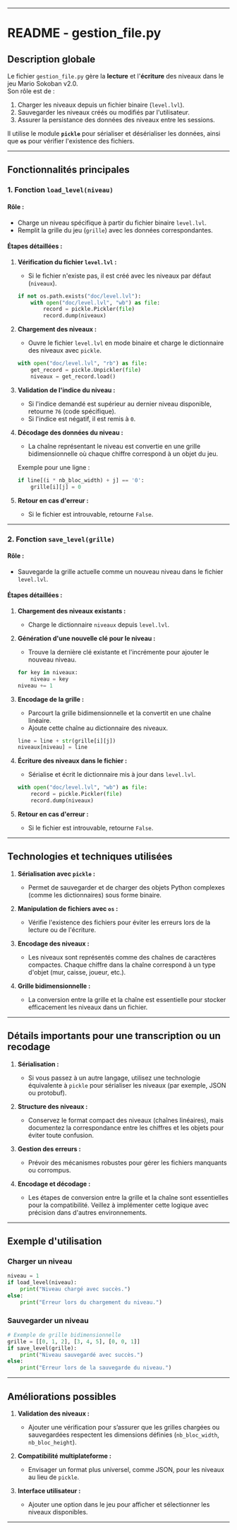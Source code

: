 
---

# **README - gestion_file.py**

## **Description globale**
Le fichier `gestion_file.py` gère la **lecture** et l'**écriture** des niveaux dans le jeu Mario Sokoban v2.0.  
Son rôle est de :
1. Charger les niveaux depuis un fichier binaire (`level.lvl`).
2. Sauvegarder les niveaux créés ou modifiés par l'utilisateur.
3. Assurer la persistance des données des niveaux entre les sessions.

Il utilise le module **`pickle`** pour sérialiser et désérialiser les données, ainsi que **`os`** pour vérifier l'existence des fichiers.

---

## **Fonctionnalités principales**

### **1. Fonction `load_level(niveau)`**
#### **Rôle :**
- Charge un niveau spécifique à partir du fichier binaire `level.lvl`.
- Remplit la grille du jeu (`grille`) avec les données correspondantes.

#### **Étapes détaillées :**
1. **Vérification du fichier `level.lvl` :**
   - Si le fichier n'existe pas, il est créé avec les niveaux par défaut (`niveaux`).

   ```python
   if not os.path.exists("doc/level.lvl"):
       with open("doc/level.lvl", "wb") as file:
           record = pickle.Pickler(file)
           record.dump(niveaux)
   ```

2. **Chargement des niveaux :**
   - Ouvre le fichier `level.lvl` en mode binaire et charge le dictionnaire des niveaux avec `pickle`.

   ```python
   with open("doc/level.lvl", "rb") as file:
       get_record = pickle.Unpickler(file)
       niveaux = get_record.load()
   ```

3. **Validation de l'indice du niveau :**
   - Si l'indice demandé est supérieur au dernier niveau disponible, retourne `76` (code spécifique).
   - Si l'indice est négatif, il est remis à `0`.

4. **Décodage des données du niveau :**
   - La chaîne représentant le niveau est convertie en une grille bidimensionnelle où chaque chiffre correspond à un objet du jeu.

   Exemple pour une ligne :
   ```python
   if line[(i * nb_bloc_width) + j] == '0':
       grille[i][j] = 0
   ```

5. **Retour en cas d'erreur :**
   - Si le fichier est introuvable, retourne `False`.

---

### **2. Fonction `save_level(grille)`**
#### **Rôle :**
- Sauvegarde la grille actuelle comme un nouveau niveau dans le fichier `level.lvl`.

#### **Étapes détaillées :**
1. **Chargement des niveaux existants :**
   - Charge le dictionnaire `niveaux` depuis `level.lvl`.

2. **Génération d'une nouvelle clé pour le niveau :**
   - Trouve la dernière clé existante et l'incrémente pour ajouter le nouveau niveau.

   ```python
   for key in niveaux:
       niveau = key
   niveau += 1
   ```

3. **Encodage de la grille :**
   - Parcourt la grille bidimensionnelle et la convertit en une chaîne linéaire.
   - Ajoute cette chaîne au dictionnaire des niveaux.

   ```python
   line = line + str(grille[i][j])
   niveaux[niveau] = line
   ```

4. **Écriture des niveaux dans le fichier :**
   - Sérialise et écrit le dictionnaire mis à jour dans `level.lvl`.

   ```python
   with open("doc/level.lvl", "wb") as file:
       record = pickle.Pickler(file)
       record.dump(niveaux)
   ```

5. **Retour en cas d'erreur :**
   - Si le fichier est introuvable, retourne `False`.

---

## **Technologies et techniques utilisées**

1. **Sérialisation avec `pickle` :**
   - Permet de sauvegarder et de charger des objets Python complexes (comme les dictionnaires) sous forme binaire.

2. **Manipulation de fichiers avec `os` :**
   - Vérifie l'existence des fichiers pour éviter les erreurs lors de la lecture ou de l'écriture.

3. **Encodage des niveaux :**
   - Les niveaux sont représentés comme des chaînes de caractères compactes. Chaque chiffre dans la chaîne correspond à un type d'objet (mur, caisse, joueur, etc.).

4. **Grille bidimensionnelle :**
   - La conversion entre la grille et la chaîne est essentielle pour stocker efficacement les niveaux dans un fichier.

---

## **Détails importants pour une transcription ou un recodage**

1. **Sérialisation :**
   - Si vous passez à un autre langage, utilisez une technologie équivalente à `pickle` pour sérialiser les niveaux (par exemple, JSON ou protobuf).

2. **Structure des niveaux :**
   - Conservez le format compact des niveaux (chaînes linéaires), mais documentez la correspondance entre les chiffres et les objets pour éviter toute confusion.

3. **Gestion des erreurs :**
   - Prévoir des mécanismes robustes pour gérer les fichiers manquants ou corrompus.

4. **Encodage et décodage :**
   - Les étapes de conversion entre la grille et la chaîne sont essentielles pour la compatibilité. Veillez à implémenter cette logique avec précision dans d'autres environnements.

---

## **Exemple d'utilisation**

### **Charger un niveau**
```python
niveau = 1
if load_level(niveau):
    print("Niveau chargé avec succès.")
else:
    print("Erreur lors du chargement du niveau.")
```

### **Sauvegarder un niveau**
```python
# Exemple de grille bidimensionnelle
grille = [[0, 1, 2], [3, 4, 5], [0, 0, 1]]
if save_level(grille):
    print("Niveau sauvegardé avec succès.")
else:
    print("Erreur lors de la sauvegarde du niveau.")
```

---

## **Améliorations possibles**

1. **Validation des niveaux :**
   - Ajouter une vérification pour s’assurer que les grilles chargées ou sauvegardées respectent les dimensions définies (`nb_bloc_width`, `nb_bloc_height`).

2. **Compatibilité multiplateforme :**
   - Envisager un format plus universel, comme JSON, pour les niveaux au lieu de `pickle`.

3. **Interface utilisateur :**
   - Ajouter une option dans le jeu pour afficher et sélectionner les niveaux disponibles.

---
